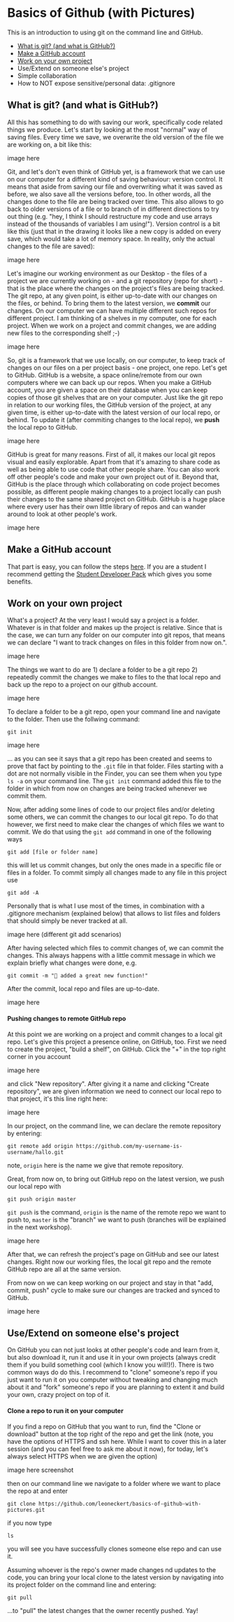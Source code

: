 # Basics of Github (with Pictures)

This is an introduction to using git on the command line and GitHub.

* [What is git? (and what is GitHub?)](https://github.com/leoneckert/basics-of-github-with-pictures/#what-is-git-and-what-is-github)
* [Make a GitHub account](https://github.com/leoneckert/basics-of-github-with-pictures/#make-a-github-account)
* [Work on your own project](https://github.com/leoneckert/basics-of-github-with-pictures/#work-on-your-own-project)
* Use/Extend on someone else's project
* Simple collaboration
* How to NOT expose sensitive/personal data: .gitignore

## What is git? (and what is GitHub?)

All this has something to do with saving our work, specifically code related things we produce. Let's start by looking at the most "normal" way of saving files. Every time we save, we overwrite the old version of the file we are working on,  a bit like this:

image here

Git, and let's don't even think of GitHub yet, is a framework that we can use on our computer for a different kind of saving behaviour: version control. It means that aside from saving our file and overwriting what it was saved as before, we also save all the versions before, too. In other words, all the changes done to the file are being tracked over time. This also allows to go back to older versions of a file or to branch of in different directions to try out thing (e.g. "hey, I think I should restructure my code and use arrays instead of the thousands of variables I am using!"). Version control is a bit like this (just that in the drawing it looks like a new copy is added on every save, which would take a lot of memory space. In reality, only the actual changes to the file are saved):

image here

Let's imagine our working environment as our Desktop - the files of a project we are currently working on - and a git repository (repo for short) - that is the place where the changes on the project's files are being tracked. The git repo, at any given point, is either up-to-date with our changes on the files, or behind. To bring them to the latest version, we **commit** our changes. On our computer we can have multiple different such repos for different project. I am thinking of a shelves in my computer, one for each project. When we work on a project and commit changes, we are adding new files to the corresponding shelf ;-)

image here

So, git is a framework that we use locally, on our computer, to keep track of changes on our files on a per project basis - one project, one repo. Let's get to GitHub. GitHub is a website, a space online/remote from our own computers where we can back up our repos. When you make a GitHub account, you are given a space on their database when you can keep copies of those git shelves that are on your computer. Just like the git repo in relation to our working files, the GitHub version of the project, at any given time, is either up-to-date with the latest version of our local repo, or behind. To update it (after commiting changes to the local repo), we **push** the local repo to GitHub. 

image here

GitHub is great for many reasons. First of all, it makes our local git repos visual and easily explorable. Apart from that it's amazing to share code as well as being able to use code that other people share. You can also work off other people's code and make your own project out of it. Beyond that, GitHub is the place through which collaborating on code project becomes possible, as different people making changes to a project locally can push their changes to the same shared project on GitHub. GitHub is a huge place where every user has their own little library of repos and can wander around to look at other people's work. 

image here

## Make a GitHub account

That part is easy, you can follow the steps [here](https://github.com/join?source=header-home). If you are a student I recommend getting the [Student Developer Pack](https://education.github.com/pack) which gives you some benefits.

## Work on your own project

What's a project? At the very least I would say a project is a folder. Whatever is in that folder and makes up the project is relative. Since that is the case, we can turn any folder on our computer into git repos, that means we can declare "I want to track changes on files in this folder from now on.". 

image here

The things we want to do are 1) declare a folder to be a git repo 2) repeatedly commit the changes we make to files to the that local repo and back up the repo to a project on our github account. 

image here

To declare a folder to be a git repo, open your command line and navigate to the folder. Then use the follwing command:
```
git init
```

image here

... as you can see it says that a git repo has been created and seems to prove that fact by pointing to the `.git` file in that folder. Files starting with a dot are not normally visible in the Finder, you can see them when you type `ls -a` on your command line. The `git init` command added this file to the folder in which from now on changes are being tracked whenever we commit them. 

Now, after adding some lines of code to our project files and/or deleting some others, we can commit the changes to our local git repo. To do that however, we first need to make clear the changes of which files we want to commit. We do that using the `git add` command in one of the following ways
```
git add [file or folder name]
```
this will let us commit changes, but only the ones made in a specific file or files in a folder. To commit simply all changes made to any file in this project use
```
git add -A
```
Personally that is what I use most of the times, in combination with a .gitignore mechanism (explained below) that allows to list files and folders that should simply be never tracked at all.

image here (different git add scenarios)

After having selected which files to commit changes of, we can commit the changes. This always happens with a little commit message in which we explain briefly what changes were done, e.g.
```
git commit -m "🚀 added a great new function!"
```

After the commit, local repo and files are up-to-date. 

image here

#### Pushing changes to remote GitHub repo

At this point we are working on a project and commit changes to a local git repo. Let's give this project a presence online, on GitHub, too. First we need to create the project, "build a shelf", on GitHub. Click the "+" in the top right corner in you account

image here

and click "New repository". After giving it a name and clicking "Create repository", we are given information we need to connect our local repo to that project, it's this line right here:

image here

In our project, on the command line, we can declare the remote repository by entering:
```
git remote add origin https://github.com/my-username-is-username/hallo.git
```
note, `origin` here is the name we give that remote repository.

Great, from now on, to bring out GitHub repo on the latest version, we push our local repo with
```
git push origin master
```
`git push` is the command, `origin` is the name of the remote repo we want to push to, `master` is the "branch" we want to push (branches will be explained in the next workshop). 

image here

After that, we can refresh the project's page on GitHub and see our latest changes. Right now our working files, the local git repo and the remote GitHub repo are all at the same version. 

From now on we can keep working on our project and stay in that "add, commit, push" cycle to make sure our changes are tracked and synced to GitHub.

image here


## Use/Extend on someone else's project

On GitHub you can not just looks at other people's code and learn from it, but also download it, run it and use it in your own projects (always credit them if you build something cool (which I know you will!)!). There is two common ways do do this. I recommend to "clone" someone's repo if you just want to run it on you computer without tweaking and changing much about it and "fork" someone's repo if you are planning to extent it and build your own, crazy project on top of it. 

#### Clone a repo to run it on your computer

If you find a repo on GitHub that you want to run, find the "Clone or download" button at the top right of the repo and get the link (note, you have the options of HTTPS and ssh here. While I want to cover this in a later session (and you can feel free to ask me about it now), for today, let's always select HTTPS when we are given the option)

image here screenshot

then on our command line we navigate to a folder where we want to place the repo at and enter
```
git clone https://github.com/leoneckert/basics-of-github-with-pictures.git
```
if you now type
```
ls
```
you will see you have successfully clones someone else repo and can use it. 

Assuming whoever is the repo's owner made changes nd updates to the code, you can bring your local clone to the latest version by navigating into its project folder on the command line and entering:
```
git pull
```
...to "pull" the latest changes that the owner recently pushed. Yay!





